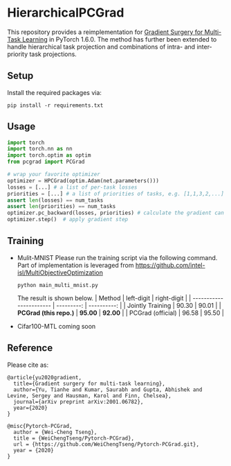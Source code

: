 # HierarchicalPCGrad

This repository provides a reimplementation for [Gradient Surgery for Multi-Task Learning](https://arxiv.org/pdf/2001.06782.pdf) in PyTorch 1.6.0. 
The method has further been extended to handle hierarchical task projection and combinations of intra- and inter-priority task projections.

## Setup
Install the required packages via:
```
pip install -r requirements.txt
```

## Usage

```python
import torch
import torch.nn as nn
import torch.optim as optim
from pcgrad import PCGrad

# wrap your favorite optimizer
optimizer = HPCGrad(optim.Adam(net.parameters())) 
losses = [...] # a list of per-task losses
priorities = [...] # a list of priorities of tasks, e.g. [1,1,3,2,...]
assert len(losses) == num_tasks
assert len(priorities) == num_tasks
optimizer.pc_backward(losses, priorities) # calculate the gradient can apply gradient modification
optimizer.step()  # apply gradient step
```

## Training
- Mulit-MNIST 
  Please run the training script via the following command. Part of implementation is leveraged from https://github.com/intel-isl/MultiObjectiveOptimization
  ```
  python main_multi_mnist.py
  ```
  The result is shown below.
  | Method                  | left-digit | right-digit |
  | ----------------------- | ---------: | ----------: |
  | Jointly Training        |      90.30 |       90.01 |
  | **PCGrad (this repo.)** |  **95.00** |   **92.00** |
  | PCGrad (official)       |      96.58 |       95.50 |

- Cifar100-MTL
  coming soon 
## Reference

Please cite as:

```
@article{yu2020gradient,
  title={Gradient surgery for multi-task learning},
  author={Yu, Tianhe and Kumar, Saurabh and Gupta, Abhishek and Levine, Sergey and Hausman, Karol and Finn, Chelsea},
  journal={arXiv preprint arXiv:2001.06782},
  year={2020}
}

@misc{Pytorch-PCGrad,
  author = {Wei-Cheng Tseng},
  title = {WeiChengTseng/Pytorch-PCGrad},
  url = {https://github.com/WeiChengTseng/Pytorch-PCGrad.git},
  year = {2020}
}
```
